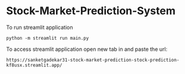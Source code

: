 ﻿# Stock-Market-Prediction-System

To run streamlit application 

```
python -m streamlit run main.py
```


To access streamlit application open new tab in and paste the url:
```
https://sanketgadekar31-stock-market-prediction-stock-prediction-kf8usx.streamlit.app/
```
